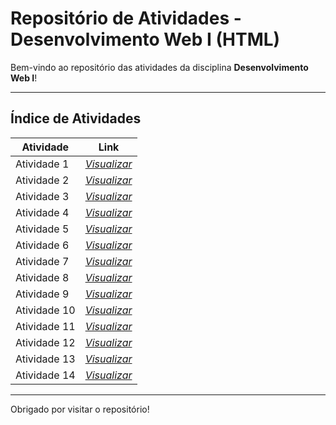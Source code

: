 # Repositório de Atividades - Desenvolvimento Web I (HTML)

Bem-vindo ao repositório das atividades da disciplina **Desenvolvimento Web I**!

---

## Índice de Atividades

| Atividade | Link |
|-----------|------|
| Atividade 1 | [_Visualizar_](https://github.com/thaylizesant0s/Atividades-WEB-I---HTML/blob/main/Atividade1.html) |
| Atividade 2 | [_Visualizar_](https://github.com/thaylizesant0s/Atividades-WEB-I---HTML/blob/main/Atividade2.html) |
| Atividade 3 | [_Visualizar_](https://github.com/thaylizesant0s/Atividades-WEB-I---HTML/blob/main/Atividade3.html) |
| Atividade 4 | [_Visualizar_](https://github.com/thaylizesant0s/Atividades-WEB-I---HTML/blob/main/Atividade4.html) |
| Atividade 5 | [_Visualizar_](https://github.com/thaylizesant0s/Atividades-WEB-I---HTML/blob/main/Atividade5.html) |
| Atividade 6 | [_Visualizar_](https://github.com/thaylizesant0s/Atividades-WEB-I---HTML/blob/main/Atividade6.html) |
| Atividade 7 | [_Visualizar_](https://github.com/thaylizesant0s/Atividades-WEB-I---HTML/blob/main/Atividade7.html) |
| Atividade 8 | [_Visualizar_](https://github.com/thaylizesant0s/Atividades-WEB-I---HTML/blob/main/Atividade8.html) |
| Atividade 9 | [_Visualizar_](https://github.com/thaylizesant0s/Atividades-WEB-I---HTML/blob/main/Atividade9.html) |
| Atividade 10 | [_Visualizar_](https://github.com/thaylizesant0s/Atividades-WEB-I---HTML/blob/main/Atividade10.html) |
| Atividade 11 | [_Visualizar_](https://github.com/thaylizesant0s/Atividades-WEB-I---HTML/blob/main/Atividade11.html) |
| Atividade 12 | [_Visualizar_](https://github.com/thaylizesant0s/Atividades-WEB-I---HTML/blob/main/Atividade12.html) |
| Atividade 13 | [_Visualizar_](https://github.com/thaylizesant0s/Atividades-WEB-I---HTML/blob/main/Atividade13.html) |
| Atividade 14 | [_Visualizar_](https://github.com/thaylizesant0s/Atividades-WEB-I---HTML/blob/main/Atividade14.html) |

---

Obrigado por visitar o repositório!

